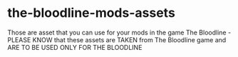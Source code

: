 # the-bloodline-mods-assets
Those are asset that you can use for your mods in the game The Bloodline - PLEASE KNOW that these assets are TAKEN from The Bloodline game and ARE TO BE USED ONLY FOR THE BLOODLINE

